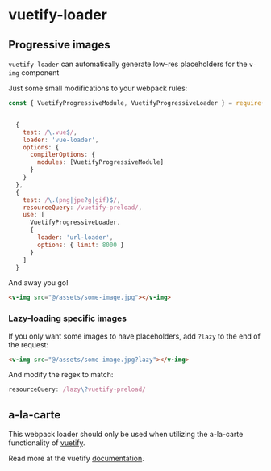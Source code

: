 # vuetify-loader

## Progressive images

`vuetify-loader` can automatically generate low-res placeholders for the `v-img` component

Just some small modifications to your webpack rules:
```js
const { VuetifyProgressiveModule, VuetifyProgressiveLoader } = require('vuetify-loader')


  {
    test: /\.vue$/,
    loader: 'vue-loader',
    options: {
      compilerOptions: {
        modules: [VuetifyProgressiveModule]
      }
    }
  },
  {
    test: /\.(png|jpe?g|gif)$/,
    resourceQuery: /vuetify-preload/,
    use: [
      VuetifyProgressiveLoader,
      {
        loader: 'url-loader',
        options: { limit: 8000 }
      }
    ]
  }
```

And away you go!
```html
<v-img src="@/assets/some-image.jpg"></v-img>
```

### Lazy-loading specific images

If you only want some images to have placeholders, add `?lazy` to the end of the request:
```html
<v-img src="@/assets/some-image.jpg?lazy"></v-img>
```

And modify the regex to match:
```js
resourceQuery: /lazy\?vuetify-preload/
```

## a-la-carte

This webpack loader should only be used when utilizing the a-la-carte functionality of [vuetify](https://www.github.com/vuetifyjs/vuetify).

Read more at the vuetify [documentation](https://vuetifyjs.com/vuetify/a-la-carte).
